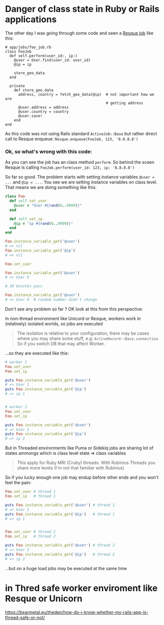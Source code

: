 # Danger of class state in Ruby or Rails applications

The other day I was going through some code and seen a [Resque job](https://github.com/resque/resque)
like this:

```
# app/jobs/foo_job.rb
class FooJob
  def self.perform(user_id:, ip:)
    @user = User.find(user_id: user_id)
    @ip = ip

    store_geo_data
  end

  private
    def store_geo_data
      address, country = fetch_geo_data(@ip)  # not important how we are
                                              # getting address
      @user.address = address
      @user.country = country
      @user.save!
    end
end
```

As this code was not using Rails standard `ActiveJob::Base` but rather
direct call to Resque enqueue: `Resque.enqueue(FooJob, 123, '8.8.8.8')`

### Ok, so what's wrong with this code:

As you can see the job has an class method `perform`. So behind the
sceen Resque is calling `FooJob.perform(user_id: 123, ip: '8.8.8.8')`

So far so good. The problem starts with setting instance variables
`@user = ...` and `@ip = ...`.
You see we are setting instance variables on class level. That means we are
doing something like this:

```ruby
class Foo
  def self.set_user
    @user = "User #{rand(0..9999)}"
  end

  def self.set_ip
    @ip = "ip #{rand(0..9999)}"
  end
end

Foo.instance_variable_get('@user')
# => nil
Foo.instance_variable_get('@ip')
# => nil

Foo.set_user

Foo.instance_variable_get('@user')
# => User 9

# 20 minutes pass

Foo.instance_variable_get('@user')
# => User 9  # random number didn't change
```
Don't see any problem so far ? OK look at this from this perspective:

In non-thread environment like Unicord or Resque, workers work in
(relatively) isolated worlds, so jobs are executed

> The isolation is relative to your configuration, there may be cases where you may share
> some stuff, e.g: `ActiveRecord::Base.connection`. So if you switch DB
> that may affect Worker.

...so they are executed like this:

```ruby
# worker 1
Foo.set_user
Foo.set_ip

puts Foo.instance_variable_get('@user')
# => User 1
puts Foo.instance_variable_get('@ip')
# => ip 1


# worker 2
Foo.set_user
Foo.set_ip

puts Foo.instance_variable_get('@user')
# => User 2
puts Foo.instance_variable_get('@ip')
# => ip 2
```

But in Threaded environments like Puma or Sidekiq jobs are sharing lot
of states ammongs which is class level state => class variables

> This apply for Ruby MRI (Cruby) threads.  With  Rubinius Threads you
> share  more levels (I'm not that familiar with Rubinius)

So if you lucky enough one job may endup before other ends and you won't
feel the pain:

```ruby
Foo.set_user # thread 1
Foo.set_ip   # thread 1

puts Foo.instance_variable_get('@user') # thread 1
# => User 1
puts Foo.instance_variable_get('@ip')   # thread 1
# => ip 1


Foo.set_user # thread 2
Foo.set_ip   # thread 2

puts Foo.instance_variable_get('@user') # thread 2
# => User 2
puts Foo.instance_variable_get('@ip')   # thread 2
# => ip 2

```

...but on a huge load jobs may be executed at the same time 



# in Thred safe worker enviroment  like Resque or Unicorn

https://bearmetal.eu/theden/how-do-i-know-whether-my-rails-app-is-thread-safe-or-not/


